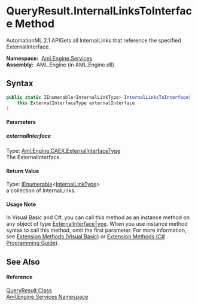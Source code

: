 QueryResult.InternalLinksToInterface Method
===========================================
AutomationML 2.1 APIGets all InternalLinks that reference the specified ExternalInterface.

  **Namespace:**  [Aml.Engine.Services][1]  
  **Assembly:**  AML.Engine (in AML.Engine.dll)

Syntax
------

```csharp
public static IEnumerable<InternalLinkType> InternalLinksToInterface(
	this ExternalInterfaceType externalInterface
)
```

#### Parameters

##### *externalInterface*
Type: [Aml.Engine.CAEX.ExternalInterfaceType][2]  
The ExternalInterface.

#### Return Value
Type: [IEnumerable][3]&lt;[InternalLinkType][4]>  
a collection of InternalLinks.
#### Usage Note
In Visual Basic and C#, you can call this method as an instance method on any object of type [ExternalInterfaceType][2]. When you use instance method syntax to call this method, omit the first parameter. For more information, see [Extension Methods (Visual Basic)][5] or [Extension Methods (C# Programming Guide)][6].

See Also
--------

#### Reference
[QueryResult Class][7]  
[Aml.Engine.Services Namespace][1]  

[1]: ../README.md
[2]: ../../Aml.Engine.CAEX/ExternalInterfaceType/README.md
[3]: https://docs.microsoft.com/dotnet/api/system.collections.generic.ienumerable-1
[4]: ../../Aml.Engine.CAEX/InternalLinkType/README.md
[5]: https://docs.microsoft.com/dotnet/visual-basic/programming-guide/language-features/procedures/extension-methods
[6]: https://docs.microsoft.com/dotnet/csharp/programming-guide/classes-and-structs/extension-methods
[7]: README.md
[8]: https://www.automationml.org
[9]: ../../icons/logoShade.png